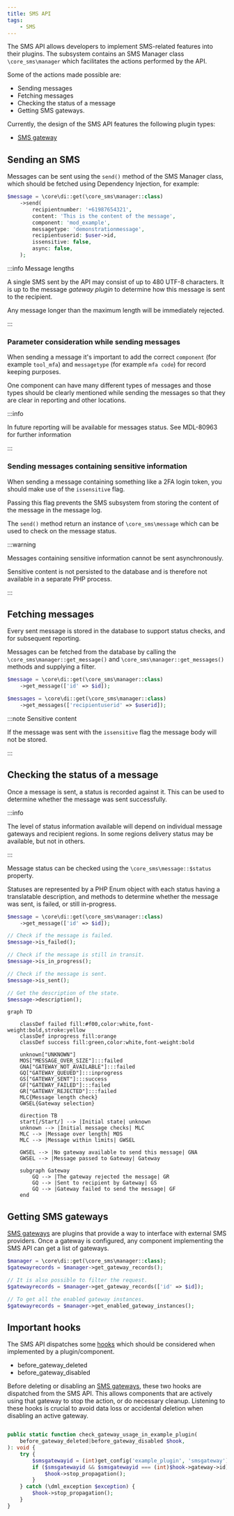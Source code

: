 ```yaml
---
title: SMS API
tags:
    - SMS
---
```


<Since version="4.5" issueNumber="MDL-79808" />

The SMS API allows developers to implement SMS-related features into their plugins.
The subsystem contains an SMS Manager class `\core_sms\manager` which facilitates the actions performed by the API.

Some of the actions made possible are:

- Sending messages
- Fetching messages
- Checking the status of a message
- Getting SMS gateways.

Currently, the design of the SMS API features the following plugin types:

- [SMS gateway](/apis/plugintypes/sms/index.md)

## Sending an SMS

Messages can be sent using the `send()` method of the SMS Manager class, which should be fetched using Dependency Injection, for example:

```php title="Sending a message"
$message = \core\di::get(\core_sms\manager::class)
    ->send(
        recipientnumber: '+61987654321',
        content: 'This is the content of the message',
        component: 'mod_example',
        messagetype: 'demonstrationmessage',
        recipientuserid: $user->id,
        issensitive: false,
        async: false,
    );
```

:::info Message lengths

A single SMS sent by the API may consist of up to 480 UTF-8 characters. It is up to the message _gateway plugin_ to determine how this message is sent to the recipient.

Any message longer than the maximum length will be immediately rejected.

:::

### Parameter consideration while sending messages

When sending a message it's important to add the correct `component` (for example `tool_mfa`) and `messagetype` (for example `mfa code`) for record keeping purposes.

One component can have many different types of messages and those types should be clearly mentioned while sending the messages so that they are clear in reporting and other locations.

:::info

In future reporting will be available for messages status. See MDL-80963 for further information

:::

### Sending messages containing sensitive information

When sending a message containing something like a 2FA login token, you should make use of the `issensitive` flag.

Passing this flag prevents the SMS subsystem from storing the content of the message in the message log.

The `send()` method return an instance of `\core_sms\message` which can be used to check on the message status.

:::warning

Messages containing sensitive information cannot be sent asynchronously.

Sensitive content is not persisted to the database and is therefore not available in a separate PHP process.

:::

## Fetching messages

Every sent message is stored in the database to support status checks, and for subsequent reporting.

Messages can be fetched from the database by calling the `\core_sms\manager::get_message()` and `\core_sms\manager::get_messages()` methods and supplying a filter.

```php title="Fetching messages"
$message = \core\di::get(\core_sms\manager::class)
    ->get_message(['id' => $id]);

$messages = \core\di::get(\core_sms\manager::class)
    ->get_messages(['recipientuserid' => $userid]);
```

:::note Sensitive content

If the message was sent with the `issensitive` flag the message body will not be stored.

:::

## Checking the status of a message

Once a message is sent, a status is recorded against it. This can be used to determine whether the message was sent successfully.

:::info

The level of status information available will depend on individual message gateways and recipient regions. In some regions delivery status may be available, but not in others.

:::

Message status can be checked using the `\core_sms\message::$status` property.

Statuses are represented by a PHP Enum object with each status having a translatable description, and methods to determine whether the message was sent, is failed, or still in-progress.

```php title="Checking the status of a message"
$message = \core\di::get(\core_sms\manager::class)
    ->get_message(['id' => $id]);

// Check if the message is failed.
$message->is_failed();

// Check if the message is still in transit.
$message->is_in_progress();

// Check if the message is sent.
$message->is_sent();

// Get the description of the state.
$message->description();
```

```mermaid
graph TD

    classDef failed fill:#f00,color:white,font-weight:bold,stroke:yellow
    classDef inprogress fill:orange
    classDef success fill:green,color:white,font-weight:bold

    unknown["UNKNOWN"]
    MOS["MESSAGE_OVER_SIZE"]:::failed
    GNA["GATEWAY_NOT_AVAILABLE"]:::failed
    GQ["GATEWAY_QUEUED"]:::inprogress
    GS["GATEWAY_SENT"]:::success
    GF["GATEWAY_FAILED"]:::failed
    GR["GATEWAY_REJECTED"]:::failed
    MLC{Message length check}
    GWSEL{Gateway selection}

    direction TB
    start[/Start/] --> |Initial state| unknown
    unknown --> |Initial message checks| MLC
    MLC --> |Message over length| MOS
    MLC --> |Message within limits| GWSEL

    GWSEL --> |No gateway available to send this message| GNA
    GWSEL --> |Message passed to Gateway| Gateway

    subgraph Gateway
        GQ --> |The gateway rejected the message| GR
        GQ --> |Sent to recipient by Gateway| GS
        GQ --> |Gateway failed to send the message| GF
    end
```

## Getting SMS gateways

[SMS gateways](/apis/plugintypes/sms/index.md) are plugins that provide a way to interface with external SMS providers.
Once a gateway is configured, any component implementing the SMS API can get a list of gateways.

```php title="Getting the list of enabled gateways"
$manager = \core\di::get(\core_sms\manager::class);
$gatewayrecords = $manager->get_gateway_records();

// It is also possible to filter the request.
$gatewayrecords = $manager->get_gateway_records(['id' => $id]);

// To get all the enabled gateway instances.
$gatewayrecords = $manager->get_enabled_gateway_instances();
```

## Important hooks

The SMS API dispatches some [hooks](/apis/core/hooks/index.md) which should be considered when implemented by a plugin/component.

- before_gateway_deleted
- before_gateway_disabled

Before deleting or disabling an [SMS gateways](/apis/plugintypes/sms/index.md), these two hooks are dispatched from the SMS API.
This allows components that are actively using that gateway to stop the action, or do necessary cleanup.
Listening to these hooks is crucial to avoid data loss or accidental deletion when disabling an active gateway.

```php title="Implement the hooks to check for usage before deletion or deactivation"

public static function check_gateway_usage_in_example_plugin(
    before_gateway_deleted|before_gateway_disabled $hook,
): void {
    try {
        $smsgatewayid = (int)get_config('example_plugin', 'smsgateway');
        if ($smsgatewayid && $smsgatewayid === (int)$hook->gateway->id) {
            $hook->stop_propagation();
        }
    } catch (\dml_exception $exception) {
        $hook->stop_propagation();
    }
}

```
